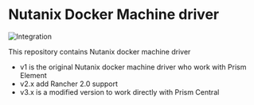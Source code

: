 # Nutanix Docker Machine driver

![Integration](https://github.com/nutanix/docker-machine/workflows/Integration/badge.svg)

This repository contains Nutanix docker machine driver 

* v1 is the original Nutanix docker machine driver who work with Prism Element
* v2.x add Rancher 2.0 support
* v3.x is a modified version to work directly with Prism Central

